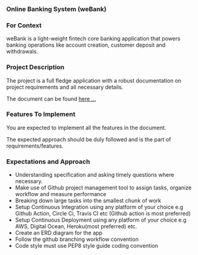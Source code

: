 ### Online Banking System (weBank)

### For Context

weBank is a light-weight fintech core banking application that powers banking operations like account creation, customer deposit and withdrawals.

### Project Description

The project is a full fledge application with a robust documentation on project requirements and all necessary details.

The document can be found [here ...](https://docs.google.com/document/d/1uIPrENfhw1gJF6NKXVQyJC8uzsJKKWky6fGljTLIw9I/edit?usp=sharing)

### Features To Implement

You are expected to implement all the features in the document.

The expected approach should be duly followed and is the part of requirements/features.

### Expectations and Approach

- Understanding specification and asking timely questions where necessary.
- Make use of Github project management tool to assign tasks, organize workflow and measure performance
- Breaking down large tasks into the smallest chunk of work
- Setup Continuous Integration using any platform of your choice e.g Github Action, Circle Ci, Travis CI etc (Github action is most preferred)
- Setup Continuous Deployment using any platform of your choice e.g AWS, Digital Ocean, Heroku(most preferred) etc.
- Create an ERD diagram for the app
- Follow the github branching workflow convention
- Code style must use PEP8 style guide coding convention
